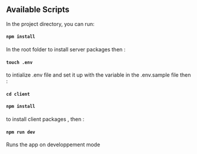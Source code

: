 ## Available Scripts

In the project directory, you can run:

#### `npm install`

In the root folder to install server packages then :

#### `touch .env`

to intialize .env file and set it up with the variable in the .env.sample file then :

#### `cd client`

#### `npm install`

to install client packages , then :

#### `npm run dev`

Runs the app on developpement mode
